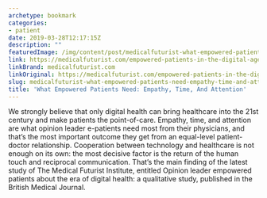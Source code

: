 ```yaml
---
archetype: bookmark
categories:
- patient
date: 2019-03-28T12:17:15Z
description: ""
featuredImage: /img/content/post/medicalfuturist-what-empowered-patients-need-empathy-time-and-attention.png
link: https://medicalfuturist.com/empowered-patients-in-the-digital-age
linkBrand: medicalfuturist.com
linkOriginal: https://medicalfuturist.com/empowered-patients-in-the-digital-age
slug: medicalfuturist-what-empowered-patients-need-empathy-time-and-attention
title: 'What Empowered Patients Need: Empathy, Time, And Attention'
---
```

We strongly believe that only digital health can bring healthcare into the 21st century and make patients the point-of-care. Empathy, time, and attention are what opinion leader e-patients need most from their physicians, and that’s the most important outcome they get from an equal-level patient-doctor relationship. Cooperation between technology and healthcare is not enough on its own: the most decisive factor is the return of the human touch and reciprocal communication. That’s the main finding of the latest study of The Medical Futurist Institute, entitled Opinion leader empowered patients about the era of digital health: a qualitative study, published in the British Medical Journal.

